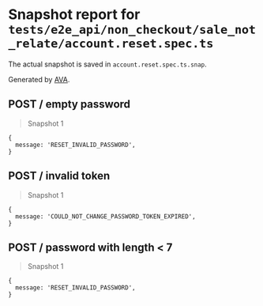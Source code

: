 # Snapshot report for `tests/e2e_api/non_checkout/sale_not_relate/account.reset.spec.ts`

The actual snapshot is saved in `account.reset.spec.ts.snap`.

Generated by [AVA](https://ava.li).

## POST / empty password

> Snapshot 1

    {
      message: 'RESET_INVALID_PASSWORD',
    }

## POST / invalid token

> Snapshot 1

    {
      message: 'COULD_NOT_CHANGE_PASSWORD_TOKEN_EXPIRED',
    }

## POST / password with length < 7

> Snapshot 1

    {
      message: 'RESET_INVALID_PASSWORD',
    }
